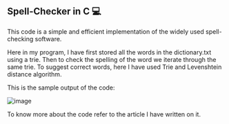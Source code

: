 ## Spell-Checker in C 💻

This code is a simple and efficient implementation of the widely used spell-checking software.

Here in my program, I have first stored all the words in the dictionary.txt using a trie. Then to check the spelling of the word we iterate through the same trie.
To suggest correct words, here I have used Trie and Levenshtein distance algorithm.

This is the sample output of the code:

![image](https://user-images.githubusercontent.com/72661784/214550370-cceb6f6e-835c-4dfe-a66e-89fce04e04b8.png)

To know more about the code refer to the article I have written on it.
